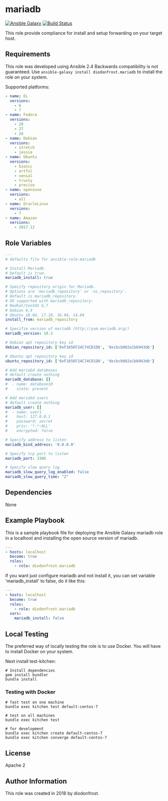 # mariadb

[![Ansible Galaxy](https://img.shields.io/badge/galaxy-diodonfrost.mariadb-660198.svg)](https://galaxy.ansible.com/diodonfrost/mariadb)
[![Build Status](https://travis-ci.org/diodonfrost/ansible-role-mariadb.svg?branch=master)](https://travis-ci.org/diodonfrost/ansible-role-mariadb)

This role provide compliance for install and setup forwarding on your target host.

## Requirements

This role was developed using Ansible 2.4 Backwards compatibility is not guaranteed.
Use `ansible-galaxy install diodonfrost.mariadb` to install the role on your system.

Supported platforms:

```yaml
- name: EL
  versions:
    - 6
    - 7
- name: Fedora
  versions:
    - 28
    - 27
    - 26
- name: Debian
  versions:
    - stretch
    - jessie
- name: Ubuntu
  versions:
    - bionic
    - artful
    - xenial
    - trusty
    - precise
- name: opensuse
  versions:
    - all
- name: OracleLinux
  versions:
    - 7
- name: Amazon
  versions:
    - 2017.12
```

## Role Variables

```yaml
---
# defaults file for ansible-role-mariadb

# Install Mariadb.
# Default is true.
mariadb_install: true

# Specify repository origin for Mariadb.
# Options are 'mariadb_repository' or 'os_repository'.
# Default is mariadb_repository.
# OS supported with mariadb_repository:
# Redhat/CentOS 6,7
# Debian 8,9
# Ubuntu 18.04, 17.10, 16.04, 14.04
install_from: mariadb_repository

# Specifie version of mariadb (http://yum.mariadb.org/)
mariadb_version: 10.3

# Debian apt repository key id
debian_repository_id: ['0xF1656F24C74CD1D8', '0xcbcb082a1bb943db']

# Ubuntu apt repository key id
ubuntu_repository_id: ['0xF1656F24C74CD1D8', '0xcbcb082a1bb943db']

# Add mariabd databases
# default create nothing
mariadb_database: []
#  - name: database10
#    state: present

# Add mariabd users
# default create nothing
mariadb_user: []
#  - name: user1
#    host: 127.0.0.1
#    password: secret
#    priv: '*.*:ALL'
#    encrypted: false

# Specify address to listen
mariadb_bind_address: '0.0.0.0'

# Specify tcp port to listen
mariadb_port: 3306

# Specify slow query log
mariadb_slow_query_log_enabled: false
mariadb_slow_query_time: "2"
```

## Dependencies

None

## Example Playbook

This is a sample playbook file for deploying the Ansible Galaxy mariadb role in a localhost and installing the open source version of mariadb.

```yaml
---
- hosts: localhost
  become: true
  roles:
    - role: diodonfrost.mariadb
```
If you want just configure mariadb and not install it, you can set variable 'mariadb_install' to false, do it like this:

```yaml
---
- hosts: localhost
  become: true
  roles:
    - role: diodonfrost.mariadb
  vars:
    mariadb_install: false
```

## Local Testing

The preferred way of locally testing the role is to use Docker. You will have to install Docker on your system.

Next install test-kitchen:

```shell
# Install dependencies
gem install bundler
bundle install
```

### Testing with Docker

```shell
# fast test on one machine
bundle exec kitchen test default-centos-7

# test on all machines
bundle exec kitchen test

# for development
bundle exec kitchen create default-centos-7
bundle exec kitchen converge default-centos-7
```

## License

Apache 2

## Author Information

This role was created in 2018 by diodonfrost.
